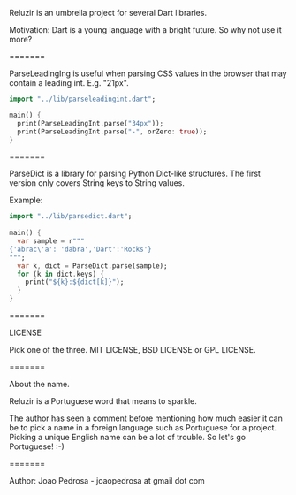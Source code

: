 Reluzir is an umbrella project for several Dart libraries.

Motivation: Dart is a young language with a bright future. So why not use it
more?

=======

ParseLeadingIng is useful when parsing CSS values in the browser that may contain a leading int. E.g. "21px".

```dart
import "../lib/parseleadingint.dart";

main() {
  print(ParseLeadingInt.parse("34px"));
  print(ParseLeadingInt.parse("-", orZero: true));
}
```

=======

ParseDict is a library for parsing Python Dict-like structures. The first
version only covers String keys to String values.

Example:

```dart
import "../lib/parsedict.dart";
    
main() {
  var sample = r"""
{'abrac\'a': 'dabra','Dart':'Rocks'}
""";
  var k, dict = ParseDict.parse(sample);
  for (k in dict.keys) {
    print("${k}:${dict[k]}");
  }
}
```

=======

LICENSE

Pick one of the three. MIT LICENSE, BSD LICENSE or GPL LICENSE.

=======

About the name.

Reluzir is a Portuguese word that means to sparkle.

The author has seen a comment before mentioning how much easier it can be to
pick a name in a foreign language such as Portuguese for a project. Picking a 
unique English name can be a lot of trouble. So let's go Portuguese! :-)

=======

Author: Joao Pedrosa - joaopedrosa at gmail dot com



